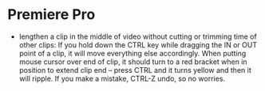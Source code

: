 # Premiere Pro

* lengthen a clip in the middle of video without cutting or trimming time of other clips: If you hold down the CTRL key while dragging the IN or OUT point of a clip, it will move everything else accordingly. When putting mouse cursor over end of clip, it should turn to a red bracket when in position to extend clip end – press CTRL and it turns yellow and then it will ripple. If you make a mistake, CTRL-Z undo, so no worries.
